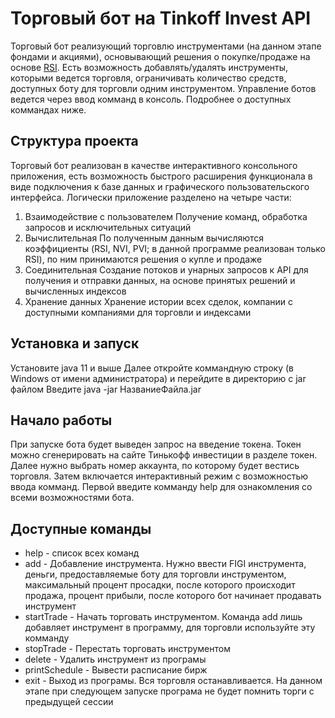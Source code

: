 # Торговый бот на Tinkoff Invest API
Торговый бот реализующий торговлю инструментами (на данном этапе фондами и акциями), основывающий решения о покупке/продаже на основе
<a href="https://en.wikipedia.org/wiki/Relative_strength_index">RSI</a>. Есть возможность добавлять/удалять инструменты, которыми ведется торговля,
ограничивать количество средств, доступных боту для торговли одним инструментом. Управление ботов ведется через ввод комманд в консоль. Подробнее о доступных коммандах ниже.

## Структура проекта
Торговый бот реализован в качестве интерактивного консольного приложения, есть возможность быстрого расширения функционала в виде подключения к базе данных и графического пользовательского интерфейса.
Логически приложение разделено на четыре части:
1. Взаимодействие с пользователем
Получение команд, обработка запросов и исключительных ситуаций
2. Вычислительная
По полученным данным вычисляются коэффициенты (RSI, NVI, PVI; в данной программе реализован только RSI), по ним принимаются решения о купле и продаже
3. Соединительная
Создание потоков и унарных запросов к API для получения и отправки данных, на основе принятых решений и вычисленных индексов
4. Хранение данных
Хранение истории всех сделок, компании с доступными компаниями для торговли и индексами
## Установка и запуск
Установите java 11 и выше
Далее откройте коммандную строку (в Windows от имени администратора) и перейдите в директорию с jar файлом
Введите java -jar НазваниеФайла.jar
## Начало работы
При запуске бота будет выведен запрос на введение токена. Токен можно сгенерировать на сайте Тинькофф инвестиции в разделе токен.
Далее нужно выбрать номер аккаунта, по которому будет вестись торговля. Затем включается интерактивный режим с возможностью ввода комманд.
Первой введите комманду help для ознакомления со всеми возможностями бота.

## Доступные команды
<ul>
<li>help - список всех команд
<li>add - Добавление инструмента. Нужно ввести FIGI инструмента, деньги, предоставляемые боту для торговли инструментом, максимальный процент просадки, после которого происходит продажа, процент прибыли, после которого бот начинает продавать инструмент
<li>startTrade - Начать торговать инструментом. Команда add лишь добавляет инструмент в программу, для торговли используйте эту комманду
<li>stopTrade - Перестать торговать инструментом
<li>delete - Удалить инструмент из програмы
<li>printSchedule - Вывести расписание бирж
<li>exit - Выход из програмы. Вся торговля останавливается. На данном этапе при следующем запуске програма не будет помнить торги с предыдущей сессии
